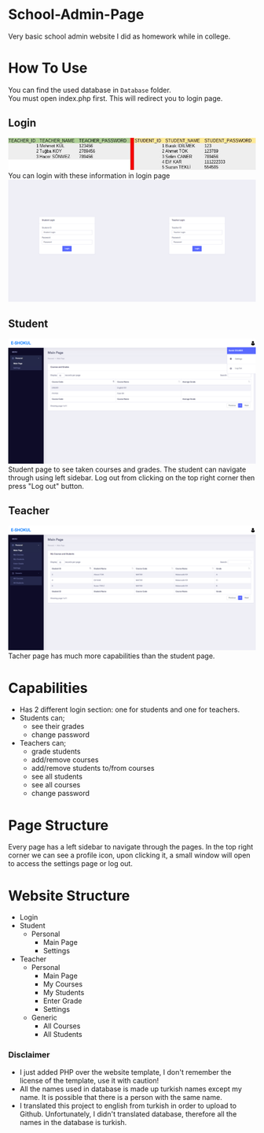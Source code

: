 # School-Admin-Page
Very basic school admin website I did as homework while in college.

# How To Use
You can find the used database in `Database` folder.<br>
You must open index.php first. This will redirect you to login page.

## Login
![Screenshot of users in the database. You can login with: Student ID: 1, password: 123; teacher ID: 1, password: 123456](README_Assets/Users.jpg)
<br>You can login with these information in login page<br>
![Login page](README_Assets/page_login.png)

## Student
![Student main page](README_Assets/page_student.png)
<br>Student page to see taken courses and grades. The student can navigate through using left sidebar. Log out from clicking on the top right corner then press "Log out" button.

## Teacher
![Teacher main page](README_Assets/page_teacher.png)
<br>Tacher page has much more capabilities than the student page.

# Capabilities
- Has 2 different login section: one for students and one for teachers.
- Students can;
  - see their grades
  - change password
- Teachers can;
  - grade students
  - add/remove courses
  - add/remove students to/from courses
  - see all students
  - see all courses
  - change password

# Page Structure
Every page has a left sidebar to navigate through the pages. In the top right corner we can see a profile icon, upon clicking it, a small window will open to access the settings page or log out.

# Website Structure
- Login
- Student
  - Personal
    - Main Page
    - Settings
- Teacher
  - Personal
    - Main Page
    - My Courses
    - My Students
    - Enter Grade
    - Settings
  - Generic
    - All Courses
    - All Students

### Disclaimer
- I just added PHP over the website template, I don't remember the license of the template, use it with caution!
- All the names used in database is made up turkish names except my name. It is possible that there is a person with the same name.
- I translated this project to english from turkish in order to upload to Github. Unfortunately, I didn't translated database, therefore all the names in the database is turkish.
